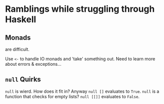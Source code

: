 # Ramblings while struggling through Haskell

## Monads

are difficult.

Use `<-` to handle IO monads and 'take' something out. Need to learn more about errors & exceptions...

## `null` Quirks

`null` is wierd. How does it fit in? Anyway `null []` evaluates to `True`. `null` is a function that checks for empty lists? `null [[]]` evaluates to `False`.
